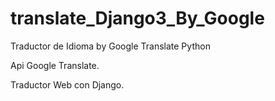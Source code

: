 # translate_Django3_By_Google
 Traductor de Idioma by Google Translate Python


 Api Google Translate.

Traductor Web con Django.

 
